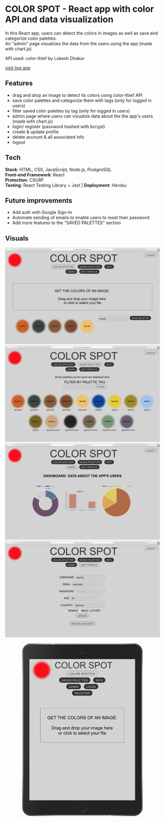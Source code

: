 # COLOR SPOT - React app with color API and data visualization

In this React app, users can detect the colors in images as well as save and categorize color palettes. <br />
An "admin" page visualizes the data from the users using the app (made with chart.js). <br />

API used: color-thief by Lokesh Dhakar

[visit live app](https://color-spot.herokuapp.com)

## Features

-   drag and drop an image to detect its colors using color-thief API
    <br />
-   save color palettes and categorize them with tags (only for logged in users)
    <br />
-   filter saved color palettes by tag (only for logged in users)
    <br />
-   admin page where users can visualize data about the the app's users (made with chart.js)
    <br />
-   login/ register (password hashed with bcrypt)
    <br />
-   create & update profile
    <br />
-   delete account & all associated info
    <br />
-   logout

## Tech

**Stack**: HTML, CSS, JavaScript, Node.js, PostgreSQL <br />
**Front-end Framework**: React <br />
**Protection**: CSURF <br />
**Testing**: React Testing Library + Jest | **Deployment**: Heroku

## Future improvements

-   Add auth with Google Sign-In
-   Automate sending of emails to enable users to reset their password
-   Add more features to the "SAVED PALETTES" section

## Visuals

![screenshot](readMe/screenshot_1.png)
![screenshot](readMe/screenshot_2.png)
![screenshot](readMe/screenshot_3.png)
![screenshot](readMe/screenshot_4.png)

<p align="center">
<img width="400" height="570" src="readMe/mobile.png">
</p>
